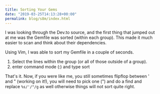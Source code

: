 ```yaml
---
title: Sorting Your Gems
date: "2019-03-25T14:13:28+00:00"
permalink: blog/s8m/index.html
---
```


I was looking through the Dev.to source, and the first thing that jumped out at me was the Gemfile was sorted (within each group). This made it much easier to scan and think about their dependencies.

<!--more-->

Using Vim, I was able to sort my Gemfile in a couple of seconds.

1. Select the lines within the group (or all of those outside of a group).
2. enter command mode (:) and type sort

That's it. Now, if you were like me, you still sometimes flipflop between ' and " (working on it!), you will need to pick one (") and do a find and replace `%s/'/"/g` as well otherwise things will not sort quite right.

